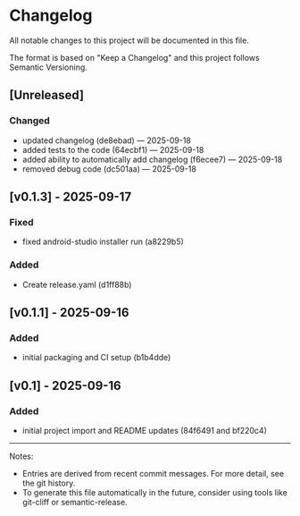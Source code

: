 # Changelog

All notable changes to this project will be documented in this file.

The format is based on "Keep a Changelog" and this project follows Semantic Versioning.

## [Unreleased]

### Changed
- updated changelog (de8ebad) — 2025-09-18
- added tests to the code (64ecbf1) — 2025-09-18
- added ability to automatically add changelog (f6ecee7) — 2025-09-18
- removed debug code (dc501aa) — 2025-09-18

## [v0.1.3] - 2025-09-17

### Fixed
- fixed android-studio installer run (a8229b5)

### Added
- Create release.yaml (d1ff88b)

## [v0.1.1] - 2025-09-16

### Added
- initial packaging and CI setup (b1b4dde)

## [v0.1] - 2025-09-16

### Added
- initial project import and README updates (84f6491 and bf220c4)

---

Notes:
- Entries are derived from recent commit messages. For more detail, see the git history.
- To generate this file automatically in the future, consider using tools like git-cliff or semantic-release.




